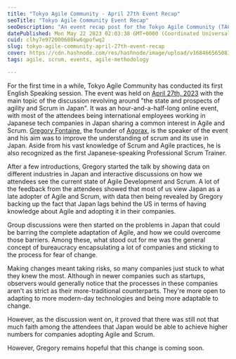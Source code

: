 ```yaml
---
title: "Tokyo Agile Community - April 27th Event Recap"
seoTitle: "Tokyo Agile Community Event Recap"
seoDescription: "An event recap post for the Tokyo Agile Community (TACO) event last April 27th"
datePublished: Mon May 22 2023 02:03:38 GMT+0000 (Coordinated Universal Time)
cuid: clhy7e972000608kw6qpofwq2
slug: tokyo-agile-community-april-27th-event-recap
cover: https://cdn.hashnode.com/res/hashnode/image/upload/v1684665650834/d37b1949-f6aa-46eb-adeb-9091c7df6dc6.jpeg
tags: agile, scrum, events, agile-methodology

---
```


For the first time in a while, Tokyo Agile Community has conducted its first English Speaking session. The event was held on [April 27th, 2023](https://www.meetup.com/tokyo-agile-community-taco/events/292992338/) with the main topic of the discussion revolving around "the state and prospects of agility and Scrum in Japan". It was an hour-and-a-half-long online event, with most of the attendees being international employees working in Japanese tech companies in Japan sharing a common interest in Agile and Scrum. [Gregory Fontaine](https://www.scrum.org/gregory-fontaine), the founder of [Agorax](http://www.agorax.jp/), is the speaker of the event and his aim was to improve the understanding of scrum and its use in Japan. Aside from his vast knowledge of Scrum and Agile practices, he is also recognized as the first Japanese-speaking Professional Scrum Trainer.

After a few introductions, Gregory started the talk by showing data on different industries in Japan and interactive discussions on how we attendees see the current state of Agile Development and Scrum. A lot of the feedback from the attendees showed that most of us view Japan as a late adopter of Agile and Scrum, with data then being revealed by Gregory backing up the fact that Japan lags behind the US in terms of having knowledge about Agile and adopting it in their companies.

Group discussions were then started on the problems in Japan that could be barring the complete adaptation of Agile, and how we could overcome those barriers. Among these, what stood out for me was the general concept of bureaucracy encapsulating a lot of companies and sticking to the process for fear of change.

Making changes meant taking risks, so many companies just stuck to what they knew the most. Although in newer companies such as startups, observers would generally notice that the processes in these companies aren't as strict as their more-traditional counterparts. They're more open to adapting to more modern-day technologies and being more adaptable to change.

However, as the discussion went on, it proved that there was still not that much faith among the attendees that Japan would be able to achieve higher numbers for companies adopting Agile and Scrum.

However, Gregory remains hopeful that this change is coming soon.